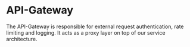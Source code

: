 # API-Gateway
The API-Gateway is responsible for external request authentication, rate limiting and logging. It acts as a proxy layer on top of our service architecture.
